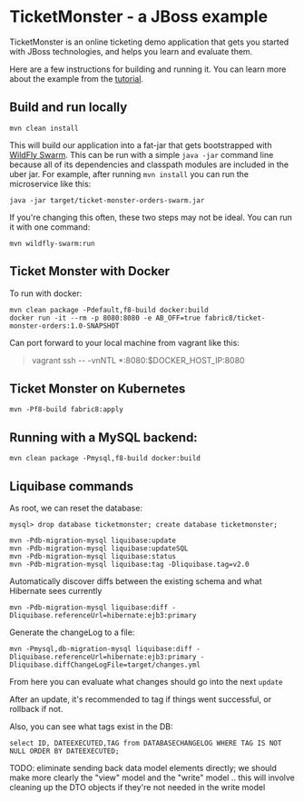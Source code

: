 # TicketMonster - a JBoss example

TicketMonster is an online ticketing demo application that gets you started with JBoss technologies, and helps you learn and evaluate them.

Here are a few instructions for building and running it. You can learn more about the example from the [tutorial](http://www.jboss.org/ticket-monster).

## Build and run locally

```
mvn clean install
```

This will build our application into a fat-jar that gets bootstrapped with [WildFly Swarm](http://wildfly-swarm.io). This can be run with a simple `java -jar` command line because all of its dependencies and classpath modules are included in the uber jar. For example, after running `mvn install` you can run the microservice like this:

```
java -jar target/ticket-monster-orders-swarm.jar 
```

If you're changing this often, these two steps may not be ideal. You can run it with one command:

```
mvn wildfly-swarm:run
```

## Ticket Monster with Docker

To run with docker:

```
mvn clean package -Pdefault,f8-build docker:build
docker run -it --rm -p 8080:8080 -e AB_OFF=true fabric8/ticket-monster-orders:1.0-SNAPSHOT
```

Can port forward to your local machine from vagrant like this:

> vagrant ssh -- -vnNTL *:8080:$DOCKER_HOST_IP:8080

## Ticket Monster on Kubernetes

```
mvn -Pf8-build fabric8:apply
```

## Running with a MySQL backend:

```
mvn clean package -Pmysql,f8-build docker:build
```


## Liquibase commands

As root, we can reset the database:

```
mysql> drop database ticketmonster; create database ticketmonster;
```

```
mvn -Pdb-migration-mysql liquibase:update
mvn -Pdb-migration-mysql liquibase:updateSQL
mvn -Pdb-migration-mysql liquibase:status
mvn -Pdb-migration-mysql liquibase:tag -Dliquibase.tag=v2.0
```

Automatically discover diffs between the existing schema and what Hibernate sees currently

```
mvn -Pdb-migration-mysql liquibase:diff -Dliquibase.referenceUrl=hibernate:ejb3:primary
```

Generate the changeLog to a file:
```
mvn -Pmysql,db-migration-mysql liquibase:diff -Dliquibase.referenceUrl=hibernate:ejb3:primary -Dliquibase.diffChangeLogFile=target/changes.yml
```

From here you can evaluate what changes should go into the next `update`

After an update, it's recommended to tag if things went successful, or rollback if not.

Also, you can see what tags exist in the DB:

```
select ID, DATEEXECUTED,TAG from DATABASECHANGELOG WHERE TAG IS NOT NULL ORDER BY DATEEXECUTED;
```



TODO: eliminate sending back data model elements directly; we should make more clearly the "view" model and the "write" model .. this will involve cleaning up the DTO objects if they're not needed in the write model